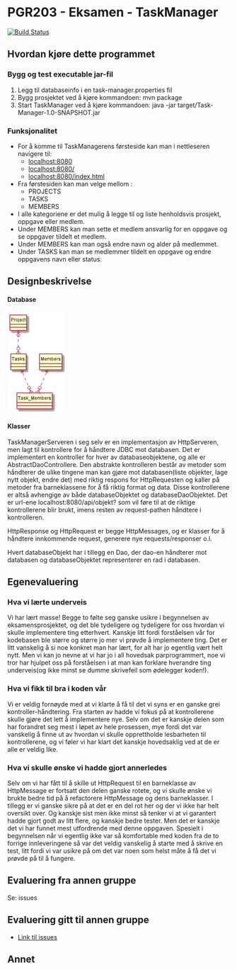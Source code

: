 # PGR203 - Eksamen - TaskManager
[![Build Status](https://travis-ci.com/Westerdals/pgr203-2019-eksamen-gulpipose.svg?token=44Bw2ysNN257T9ubGsZk&branch=master)](https://travis-ci.com/Westerdals/pgr203-2019-eksamen-gulpipose)
## Hvordan kjøre dette programmet

### Bygg og test executable jar-fil

1. Legg til databaseinfo i en task-manager.properties fil
2. Bygg prosjektet ved å kjøre kommandoen: mvn package  
3. Start TaskManager ved å kjøre kommandoen: java -jar target/Task-Manager-1.0-SNAPSHOT.jar

### Funksjonalitet

* For å komme til TaskManagerens førsteside kan man i nettleseren navigere til:
    -  [localhost:8080](localhost:8080)
    -  [localhost:8080/](localhost:8080/)
    -  [localhost:8080/index.html](localhost:8080/index.html)
* Fra førstesiden kan man velge mellom :
    * PROJECTS 
    * TASKS 
    * MEMBERS
* I alle kategoriene er det mulig å legge til og liste henholdsvis prosjekt, oppgave eller medlem. 
* Under MEMBERS kan man sette et medlem ansvarlig for en oppgave og se oppgaver tildelt et medlem.
* Under MEMBERS kan man også endre navn og alder på medlemmet.
* Under TASKS kan man se medlemmer tildelt en oppgave og endre oppgavens navn eller status.

## Designbeskrivelse
#### Database

![](databaseDiagram.png)

#### Klasser

TaskManagerServeren i seg selv er en implementasjon av HttpServeren, men lagt til kontrollere for å håndtere JDBC mot databasen. 
Det er implementert en kontroller for hver av databaseobjektene, og alle er AbstractDaoControllere.
Den abstrakte kontrolleren består av metoder som håndterer de ulike tingene man kan gjøre mot databasen(liste objekter, lage nytt objekt, endre det) med riktig respons for HttpRequesten og kaller på metoder fra barneklassene for å få riktig format og data.
Disse kontrollerene er altså avhengige av både databaseObjektet og databaseDaoObjektet.
Det er url-ene localhost:8080/api/objekt? som vil føre til at de riktige kontrollerene blir brukt, imens resten av request-pathen håndtere i kontrolleren.

HttpResponse og HttpRequest er begge HttpMessages, og er klasser for å håndtere innkommende request, generere nye requests/responser o.l.

Hvert databaseObjekt har i tillegg en Dao, der dao-en håndterer mot databasen og databaseObjektet representerer en rad i databasen.


## Egenevaluering

### Hva vi lærte underveis
Vi har lært masse! Begge to følte seg ganske usikre i begynnelsen av eksamensprosjektet, og det ble tydeligere og tydeligere for oss hvordan vi skulle implementere ting etterhvert. Kanskje litt fordi forståelsen vår for kodebasen ble større og større jo mer vi prøvde å implementere ting.
Det er litt vanskelig å si noe konkret man har lært, for alt har jo egentlig vært helt nytt. Men vi kan jo nevne at vi har jo i all hovedsak parprogrammert, noe vi tror har hjulpet oss på forståelsen i at man kan forklare hverandre ting underveis(og ikke minst se dumme skrivefeil som ødelegger koden!).
### Hva vi fikk til bra i koden vår
Vi er veldig fornøyde med at vi klarte å få til det vi syns er en ganske grei kontroller-håndtering. Fra starten av hadde vi fokus på at kontrollerene skulle gjøre det lett å implementere nye.
Selv om det er kanskje delen som har forandret seg mest i løpet av hele prosessen, mye fordi det var vanskelig å finne ut av hvordan vi skulle opprettholde lesbarheten til kontrollerene, og vi føler vi har klart det kanskje hovedsaklig ved at de er alle er veldig like.

### Hva vi skulle ønske vi hadde gjort annerledes
Selv om vi har fått til å skille ut HttpRequest til en barneklasse av HttpMessage er fortsatt den delen ganske rotete, og vi skulle ønske vi brukte bedre tid på å refactorere HttpMessage og dens barneklasser.
I tillegg er vi ganske sikre på at det er en del rot her og der vi ikke har helt oversikt over. Og kanskje sist men ikke minst så tenker vi at vi garantert hadde gjort godt av litt flere, og kanskje bedre tester.
Men det er kanskje det vi har funnet mest utfordrende med denne oppgaven. Spesielt i begynnelsen når vi egentlig ikke var så komfortable med koden fra de to forrige innleveringene så var det veldig vanskelig å starte med å skrive en test, litt fordi vi var usikre på om det var noen som helst måte å få det vi prøvde på til å fungere.

## Evaluering fra annen gruppe
   Se: issues

## Evaluering gitt til annen gruppe
* [Link til issues](https://github.com/Westerdals/pgr203-2019-eksamen-hansmaast/issues)
    
## Annet

